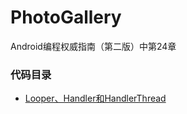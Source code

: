 # PhotoGallery
Android编程权威指南（第二版）中第24章

### 代码目录
* [Looper、Handler和HandlerThread](https://github.com/uv-lab/PhotoGallery/tree/ch24)
